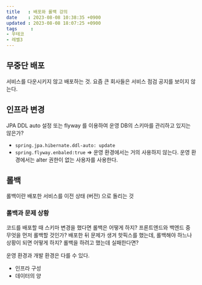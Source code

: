 ```yaml
---
title   : 배포와 롤백 강의
date    : 2023-08-08 10:38:35 +0900
updated : 2023-08-08 18:07:25 +0900
tags     : 
- 우테코
- 레벨3
---
```


## 무중단 배포

서비스를 다운시키지 않고 배포하는 것. 요즘 큰 회사들은 서비스 점검 공지를 보이지 않는다.

## 인프라 변경

JPA DDL auto 설정 또는 flyway 를 이용하여 운영 DB의 스키마를 관리하고 있지는 않은가?
- `spring.jpa.hibernate.ddl-auto: update`
- `spring.flyway.enbaled:true`
=> 운영 환경에서는 거의 사용하지 않는다. 운영 환경에서는 alter 권한이 없는 사용자를 사용한다. 

## 롤백

롤백이란 배포한 서비스를 이전 상태 (버전) 으로 돌리는 것

### 롤백과 문제 상황

코드를 배포할 때 스키마 변경을 했다면 롤백은 어떻게 하지?
프론트엔드와 백엔드 중 무엇을 먼저 롤백할 것인가?
배포한 뒤 문제가 생겨 핫픽스를 했는데, 롤백해야 하느나 상황이 되면 어떻게 하지?
롤백을 하려고 했는데 실패한다면?

운영 환경과 개발 환경은 다를 수 있다.
- 인프라 구성
- 데이터의 양

